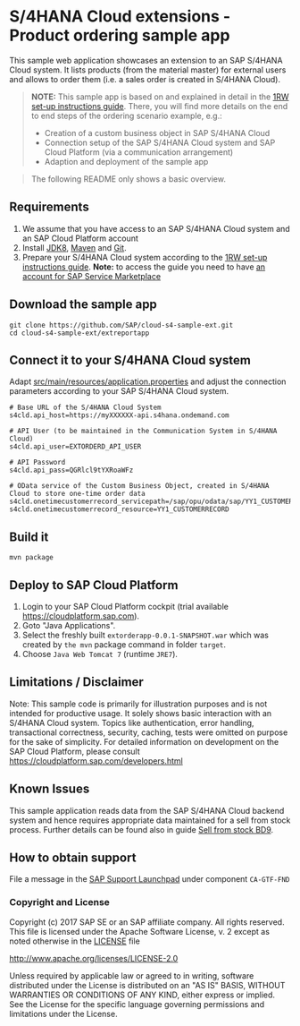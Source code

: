 # S/4HANA Cloud extensions - Product ordering sample app
This sample web application showcases an extension to an SAP S/4HANA Cloud system. It lists products (from the material master) for external users and allows to order them (i.e. a sales order is created in S/4HANA Cloud).

> **NOTE:** This sample app is based on and explained in detail in the [1RW set-up instructions guide](https://rapid.sap.com/bp/#/browse/scopeitems/1RW). There, you will find more details on the end to end steps of the ordering scenario example, e.g.:
> * Creation of a custom business object in SAP S/4HANA Cloud
> * Connection setup of the SAP S/4HANA Cloud system and SAP Cloud Platform (via a communication arrangement)
> * Adaption and deployment of the sample app

> The following README only shows a basic overview.


Requirements
-------------
1. We assume that you have access to an SAP S/4HANA Cloud system and an SAP Cloud Platform account
2. Install [JDK8](http://www.oracle.com/technetwork/java/javase/downloads/index.html), [Maven](http://maven.apache.org/download.cgi) and [Git](https://git-scm.com/downloads).
3. Prepare your S/4HANA Cloud system according to the [1RW set-up instructions guide](https://rapid.sap.com/bp/#/browse/scopeitems/1RW).
**Note:** to access the guide you need to have [an account for SAP Service Marketplace](https://websmp103.sap-ag.de/~sapidp/012002523100007691892016E/)

Download the sample app
------------------

```
git clone https://github.com/SAP/cloud-s4-sample-ext.git
cd cloud-s4-sample-ext/extreportapp
```


Connect it to your S/4HANA Cloud system
---------------------------------------
Adapt [src/main/resources/application.properties](src/main/resources/application.properties) and adjust the connection parameters according to your SAP S/4HANA Cloud system.


```
# Base URL of the S/4HANA Cloud System
s4cld.api_host=https://myXXXXXX-api.s4hana.ondemand.com

# API User (to be maintained in the Communication System in S/4HANA Cloud)
s4cld.api_user=EXTORDERD_API_USER

# API Password
s4cld.api_pass=QGRlcl9tYXRoaWFz

# OData service of the Custom Business Object, created in S/4HANA Cloud to store one-time order data
s4cld.onetimecustomerrecord_servicepath=/sap/opu/odata/sap/YY1_CUSTOMERRECORD_CDS
s4cld.onetimecustomerrecord_resource=YY1_CUSTOMERRECORD
```


Build it
--------

```
mvn package
```


Deploy to SAP Cloud Platform
----------------------------
1. Login to your SAP Cloud Platform cockpit (trial available https://cloudplatform.sap.com).
2. Goto "Java Applications".
3. Select the freshly built `extorderapp-0.0.1-SNAPSHOT.war` which was created by `the mvn` package command in folder `target`.
4. Choose `Java Web Tomcat 7` (runtime `JRE7`).


Limitations / Disclaimer
------------------------
Note: This sample code is primarily for illustration purposes and is not intended for productive usage. It solely shows basic interaction with an S/4HANA Cloud system. Topics like authentication, error handling, transactional correctness, security, caching, tests were omitted on purpose for the sake of simplicity. For detailed information on development on the SAP Cloud Platform, please consult https://cloudplatform.sap.com/developers.html


Known Issues
------------
This sample application reads data from the SAP S/4HANA Cloud backend system and hence requires appropriate data maintained for a sell from stock process. Further details can be found also in guide [Sell from stock BD9](https://rapid.sap.com/bp/#/browse/scopeitems/BD9).


How to obtain support
---------------------
File a message in the [SAP Support Launchpad](https://launchpad.support.sap.com/#/incident/create) under component `CA-GTF-FND`


### Copyright and License

Copyright (c) 2017 SAP SE or an SAP affiliate company. All rights reserved.
This file is licensed under the Apache Software License, v. 2 except as noted otherwise in the [LICENSE](LICENSE) file

http://www.apache.org/licenses/LICENSE-2.0

Unless required by applicable law or agreed to in writing, software distributed under the License is distributed on an "AS IS" BASIS, WITHOUT WARRANTIES OR CONDITIONS OF ANY KIND, either express or implied. See the License for the specific language governing permissions and limitations under the License.
